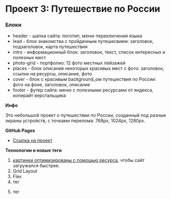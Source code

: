 # Проект 3: Путешествие по России

### Блоки
* header - шапка сайта: логотип, меню переключения языка 
* lead - блок знакомства c пройденным путешесвием: заголовок, подзаголовок, карта путешествия
* intro - информационный блок: заголовок, текст, список интересных и полезных мест
* photo-grid - портфолио: 12 фото местных пейзажей
* places - блок описания некоторых красивых мест с фото: заголовок, ссылки на ресурсы, описание, фото
* cover - блок с красивым background_ом путешествия по России: фото на фоне, заголовок, описание
* footer - футер сайта: меню с полезными ресурсами от яндекса, копирайт верстальщика

**Инфо**

Это небольшой проект о путешествии по России, созданный под разные экраны устройств, с точками перелома: 768px, 1024px, 1280px.

**GitHub Pages**

* [Ссылка на проект](https://stanislav-vasilevich.github.io/russian-travel/)

**Технологии и новые теги**

1. [картинки оптимизированы с помощью ресурса](https://tinypng.com/), чтобы сайт загружался быстрее.
2. Grid Layout
3. Flex
4. тег <form>
5. тег <nav>
